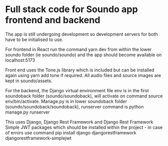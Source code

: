 # Full stack code for Soundo app frontend and backend

The app is still undergoing development so development servers for both have to be initialised to use. 

For frontend in React run the command yarn dev from within the lower soundo folder (ie soundo/soundo) and the app should become available on localhost:5173

Front end uses the Tone.js library which is included but can be installed again using yarn add tone if required. All audio files and source images are kept in soundo/assets.

For the backend, the Django virtual environment file env is in the first soundoback folder (soundo/soundoback), will activate on command source env/bin/activate. Manage.py is in lower soundoback folder (soundo/soundoback/soundoback), runserver command is python manage.py runserver

This uses Django, Django Rest Framework and Django Rest Framework Simple JWT packages which should be installed within the project - in case of errors use command pip install django djangorestframework djangorestframework-simplejwt


